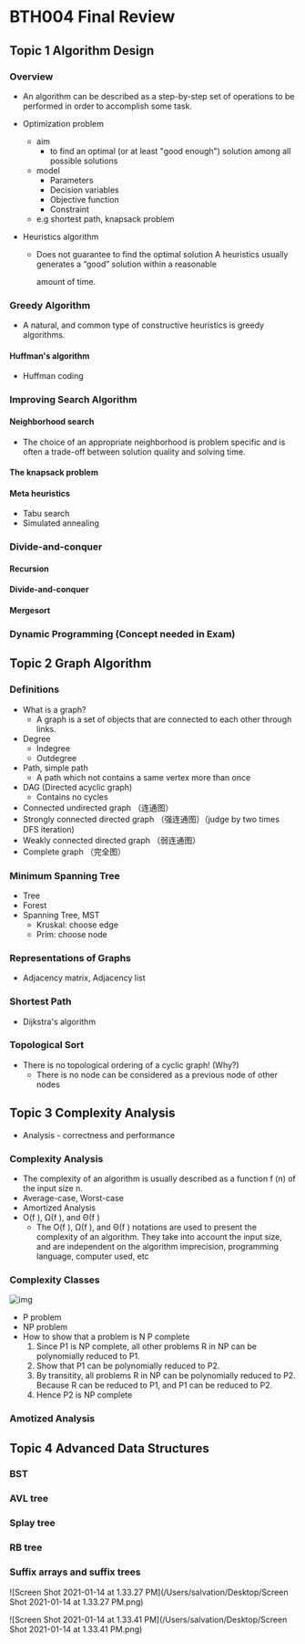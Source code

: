 # BTH004 Final Review

## Topic 1 Algorithm Design

### Overview

- An algorithm can be described as a step-by-step set of operations to be performed in order to accomplish some task.

- Optimization problem

  - aim
    - to find an optimal (or at least "good enough") solution among all possible solutions
  - model
    - Parameters
    - Decision variables
    - Objective function
    - Constraint
  - e.g shortest path, knapsack problem

- Heuristics algorithm

  - Does not guarantee to find the optimal solution A heuristics usually generates a “good” solution within a reasonable

    amount of time.

### Greedy Algorithm

- A natural, and common type of constructive heuristics is greedy algorithms.

#### Huffman's algorithm

- Huffman coding

### Improving Search Algorithm

#### Neighborhood search

- The choice of an appropriate neighborhood is problem specific and is often a trade-off between solution quality and solving time.

#### The knapsack problem

#### Meta heuristics

- Tabu search
- Simulated annealing

### Divide-and-conquer

#### Recursion

#### Divide-and-conquer

#### Mergesort

### Dynamic Programming (Concept needed in Exam)

## Topic 2 Graph Algorithm

### Definitions

- What is a graph?
  - A graph is a set of objects that are connected to each other through links.
- Degree
  - Indegree
  - Outdegree
- Path, simple path
  - A path which not contains a same vertex more than once
- DAG (Directed acyclic graph)
  - Contains no cycles
- Connected undirected graph （连通图）
- Strongly connected directed graph （强连通图）（judge by two times DFS iteration)
- Weakly connected directed graph （弱连通图）
- Complete graph （完全图）

### Minimum Spanning Tree

- Tree
- Forest
- Spanning Tree, MST
  - Kruskal: choose edge
  - Prim: choose node

### Representations of Graphs

- Adjacency matrix, Adjacency list

### Shortest Path

- Dijkstra's algorithm

### Topological Sort

- There is no topological ordering of a cyclic graph! (Why?)
  - There is no node can be considered as a previous node of other nodes

## Topic 3 Complexity Analysis

- Analysis - correctness and performance

### Complexity Analysis

- The complexity of an algorithm is usually described as a function f (n) of the input size n.
- Average-case, Worst-case
- Amortized Analysis
- O(f ), Ω(f ), and Θ(f )
  - The O(f ), Ω(f ), and Θ(f ) notations are used to present the complexity of an algorithm. They take into account the input size, and are independent on the algorithm imprecision, programming language, computer used, etc

### Complexity Classes

![img](https://img-blog.csdn.net/20151015164207766)

- P problem
- NP problem
- How to show that a problem is N P complete
  1. Since P1 is NP complete, all other problems R in NP can be polynomially reduced to P1.
  2. Show that P1 can be polynomially reduced to P2.
  3. By transitity, all problems R in NP can be polynomially reduced to P2. Because R can be reduced to P1, and P1 can be reduced to P2.
  4. Hence P2 is NP complete

### Amotized Analysis

## Topic 4 Advanced Data Structures

### BST

### AVL tree

### Splay tree

### RB tree

### Suffix arrays and suffix trees

![Screen Shot 2021-01-14 at 1.33.27 PM](/Users/salvation/Desktop/Screen Shot 2021-01-14 at 1.33.27 PM.png)

![Screen Shot 2021-01-14 at 1.33.41 PM](/Users/salvation/Desktop/Screen Shot 2021-01-14 at 1.33.41 PM.png)
